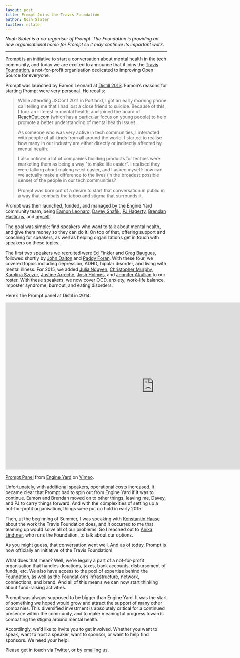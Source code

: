 ```yaml
---
layout: post
title: Prompt Joins the Travis Foundation
author: Noah Slater
twitter: nslater
---
```


*Noah Slater is a co-organiser of Prompt. The Foundation is providing an new organisational home for Prompt so it may continue its important work.*

---

[Prompt](http://mhprompt.org/) is an initiative to start a conversation about mental health in the tech community, and today we are excited to announce that it joins the [Travis Foundation](http://foundation.travis-ci.org/), a not-for-profit organisation dedicated to improving Open Source for everyone.

Prompt was launched by Eamon Leonard at [Distill 2013](https://distill.engineyard.com/2013). Eamon’s reasons for starting Prompt were very personal. He recalls:

> While attending JSConf 2011 in Portland, I got an early morning phone call telling me that I had lost a close friend to suicide. Because of this, I took an interest in mental health, and joined the board of [ReachOut.com](http://ie.reachout.com/) (which has a particular focus on young people) to help promote a better understanding of mental health issues.
>
> As someone who was very active in tech communities, I interacted with people of all kinds from all around the world. I started to realise how many in our industry are either directly or indirectly affected by mental health.
>
> I also noticed a lot of companies building products for techies were marketing them as being a way "to make life easier". I realised they were talking about making *work* easier, and I asked myself: how can we actually make a difference to the lives (in the broadest possible sense) of the people in our tech communities?
>
> Prompt was born out of a desire to start that conversation in public in a way that combats the taboo and stigma that surrounds it.

Prompt was then launched, funded, and managed by the Engine Yard community team, being [Eamon Leonard](https://twitter.com/eamonleonard), [Davey Shafik](https://twitter.com/dshafik), [PJ Hagerty](https://twitter.com/aspleenic), [Brendan Hastings](https://twitter.com/brendannh), and [myself](https://twitter.com/nslater).

The goal was simple: find speakers who want to talk about mental health, and give them money so they can do it. On top of that, offering support and coaching for speakers, as well as helping organizations get in touch with speakers on these topics.

The first two speakers we recruited were [Ed Finkler](http://funkatron.com/osmia) and [Greg Baugues](http://baugues.com/), followed shortly by [John Dalton](https://twitter.com/johndalton) and [Paddy Foran](http://paddy.io/). With these four, we covered topics including depression, ADHD, bipolar disorder, and living with mental illness. For 2015, we added [Julia Nguyen](http://julianguyen.org/), [Christopher Murphy](http://www.christophermurphy.org/), [Karolina Szczur](https://twitter.com/fox), [Justine Arreche](http://twitter.com/saltinejustine), [Josh Holmes](http://www.joshholmes.com), and [Jennifer Akullian](https://twitter.com/jennyakullian) to our roster. With these speakers, we now cover OCD, anxiety, work-life balance, imposter syndrome, burnout, and eating disorders.

Here’s the Prompt panel at Distil in 2014:

<iframe src="https://player.vimeo.com/video/105802592" width="928" height="522" frameborder="0" webkitallowfullscreen mozallowfullscreen allowfullscreen></iframe> <p><a href="https://vimeo.com/105802592">Prompt Panel</a> from <a href="https://vimeo.com/engineyard">Engine Yard</a> on <a href="https://vimeo.com">Vimeo</a>.</p>

Unfortunately, with additional speakers, operational costs increased. It became clear that Prompt had to spin out from Engine Yard if it was to continue. Eamon and Brendan moved on to other things, leaving me, Davey, and PJ to carry things forward. And with the complexities of setting up a not-for-profit organisation, things were put on hold in early 2015.

Then, at the beginning of Summer, I was speaking with [Konstantin Haase](http://rkh.im/) about the work the Travis Foundation does, and it occurred to me that teaming up would solve all of our problems. So I reached out to [Anika Lindtner](http://twitter.com/langziehohr), who runs the Foundation, to talk about our options.

As you might guess, that conversation went well. And as of today, Prompt is now officially an initiative of the Travis Foundation!

What does that mean? Well, we’re legally a part of a not-for-profit organisation that handles donations, taxes, bank accounts, disbursement of funds, etc. We also have access to the pool of expertise behind the Foundation, as well as the Foundation’s infrastructure, network, connections, and brand. And all of this means we can now start thinking about fund-raising activities.

Prompt was always supposed to be bigger than Engine Yard. It was the start of something we hoped would grow and attract the support of many other companies. This diversified investment is absolutely critical for a continued presence within the community, and to make meaningful progress towards combating the stigma around mental health.

Accordingly, we’d like to invite you to get involved. Whether you want to speak, want to host a speaker, want to sponsor, or want to help find sponsors. We need your help!

Please get in touch via [Twitter](https://twitter.com/MHPrompt), or by [emailing us](mailto:team@mhprompt.org).
